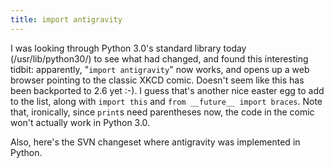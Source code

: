 ```yaml
---
title: import antigravity
---
```


I was looking through Python 3.0's standard library today (/usr/lib/python30/) to see what had changed, and found this interesting tidbit: apparently, "`import antigravity`" now works, and opens up a web browser pointing to the classic XKCD comic. Doesn't seem like this has been backported to 2.6 yet :-). I guess that's another nice easter egg to add to the list, along with `import this` and `from __future__ import braces`. Note that, ironically, since `print`s need parentheses now, the code in the comic won't actually work in Python 3.0.

Also, here's the SVN changeset where antigravity was implemented in Python.